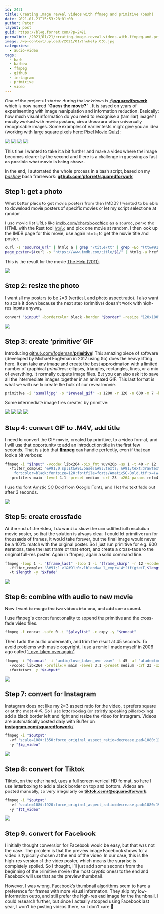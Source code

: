 ```yaml
---
id: 2421
title: Creating image reveal videos with ffmpeg and primitive (bash)
date: 2021-01-21T15:53:28+01:00
author: Peter
layout: post
guid: https://blog.forret.com/?p=2421
permalink: /2021/01/21/creating-image-reveal-videos-with-ffmpeg-and-primitive/
image: /wp-content/uploads/2021/01/thehelp.026.jpg
categories:
  - audio-video
tags:
  - bash
  - bashew
  - ffmpeg
  - github
  - instagram
  - primitive
  - video
---
```

One of the projects I started during the lockdown is [@**squaredforwork**](https://www.instagram.com/squaredforwork/) 
which is now named &#8220;**Guess the movie?**&#8221; . 
It is based on years of experimenting with image manipulation and information reduction. 
Basically: how much visual information do you need to recognise a (familiar) image? 
I mostly worked with movie posters, since those are often universally recognisable images. 
Some examples of earlier tests might give you an idea (working with large square pixels here: 
[Pixel Movie Quiz](https://blog.forret.com/2020/05/07/making-the-pixel-movie-quiz/)):

![](https://blog.forret.com/wp-content/uploads/2021/01/avatar.c39f.20-M16C16G20-300x300.jpg)
![](https://blog.forret.com/wp-content/uploads/2021/01/american.5f4f.32-M8G20-300x300.jpg)
![](https://blog.forret.com/wp-content/uploads/2021/01/Batman2.4a6b.20-M16C16G20-300x300.jpg)
![](https://blog.forret.com/wp-content/uploads/2021/01/Ghostbus.ed6f.10-M8C16G20-300x300.jpg)


This time I wanted to take it a bit further and make a video where the image becomes clearer by the second 
and there is a challenge in guessing as fast as possible what movie is being shown. 

In the end, I automated the whole process in a bash script, based on my 
_[bashew](https://github.com/pforret/bashew)_ bash framework: [**github.com/pforret/squaredforwork**](https://github.com/pforret/squaredforwork)

## Step 1: get a photo

What better place to get movie posters from than IMDB? I wanted to be able to download movie posters of specific movies or let my script select one at random.

I use movie list URLs like [imdb.com/chart/boxoffice](https://www.imdb.com/chart/boxoffice) as a source, parse the HTML with the Rust tool [`htmlq`](https://github.com/mgdm/htmlq) and pick one movie at random. I then look up the IMDB page for this movie, use again `htmlq` to get the movie title and poster. 

```bash
curl -s "$source_url" | htmlq a | grep "/title/tt" | grep -Eo "(tt&#91;0-9]+)" | sort -u | shuf -n 1
page_poster=$(curl -s "https://www.imdb.com/title/$1/" | htmlq -a href a | grep /title | grep mediaviewer | head -1)
```


This is the result for the movie [The Help (2011)](https://www.imdb.com/title/tt1454029).

![](https://blog.forret.com/wp-content/uploads/2021/01/tt1454029.the-help-691x1024.jpg)

## Step 2: resize the photo

I want all my posters to be 2&#215;3 (vertical, and photo aspect ratio). 
I also want to scale it down because the next step (primitive) doesn't work with high-res inputs anyway.

```bash
convert "$input" -bordercolor black -border "$border" -resize "120x180"^ -gravity center -crop "120x180+0+0" +repage "$output"
```

![](https://blog.forret.com/wp-content/uploads/2021/01/the-help.small_.jpg)

## Step 3: create &#8216;primitive&#8217; GIF

Introducing [github.com/fogleman/**primitive**](https://github.com/fogleman/primitive)! 
This amazing piece of software (developed by Michael Fogleman in 2017 using Go) does the heavy lifting here. 
It can take any image and create the best approximation with a limited number of graphical _primitives_: 
ellipses, triangles, rectangles, lines, or a mix of everything. It normally outputs image files. 
But you can also ask it to save all the intermediate images together in an animated GIF. 
This last format is what we will use to create the bulk of our reveal movie.

```bash
primitive -i "$smalljpg" -o "$reveal_gif" -s 1200 -r 120 -n 600 -m 7 -bg FFFFFF
```

Some intermediate image files created by primitive:

![](https://blog.forret.com/wp-content/uploads/2021/01/thehelp.001-200x300.jpg) ![](https://blog.forret.com/wp-content/uploads/2021/01/thehelp.016-200x300.jpg)
![](https://blog.forret.com/wp-content/uploads/2021/01/thehelp.026-200x300.jpg) ![](https://blog.forret.com/wp-content/uploads/2021/01/thehelp.036-200x300.jpg)


## Step 4: convert GIF to .M4V, add title

I need to convert the GIF movie, created by primitive, to a video format, 
and I will use that opportunity to add an introduction title in the first few seconds. 
That is a job that [**ffmpeg**](https://ffmpeg.org/) can handle perfectly, even if that can look a bit verbose:

```bash
ffmpeg -i "$input" -vcodec libx264 -pix_fmt yuv420p -ss 1 -t 40 -r 12 
  -filter_complex "&#91;0]split&#91;base]&#91;text]; &#91;text]drawtext=text='$opening': 
    fontcolor=black:fontsize=120:fontfile=fonts/AmaticSC-Bold.ttf:x=(w-text_w)/2:y=(h-text_h)/2,format=yuv420p,fade=t=out:st=3:d=1:alpha=1&#91;subtitles]; &#91;base]&#91;subtitles]overlay" 
  -profile:v main -level 3.1 -preset medium -crf 23 -x264-params ref=4 -movflags +faststart -y "$output"
```

I use the font [Amatic SC Bold](https://fonts.google.com/specimen/Amatic+SC) from Google Fonts, 
and I let the text fade out after 3 seconds.

![](https://blog.forret.com/wp-content/uploads/2021/01/the-help.intro_-683x1024.gif)

## Step 5: create crossfade

At the end of the video, I do want to show the unmodified full resolution movie poster, so that the solution is always clear. I could let primitive run for thousands of frames, it would take forever, but the final image would never be a 100% match with the original poster. So I just run primitive for e.g. 600 iterations, take the last frame of that effort, and create a cross-fade to the original full-res poster. Again in ffmpeg, again a solid command line.

```bash
ffmpeg -loop 1 -i "$frame_last" -loop 1 -i "$frame_sharp" -r 12 -vcodec libx264 -pix_fmt yuv420p 
  -filter_complex "&#91;1:v]&#91;0:v]blend=all_expr='A*(if(gte(T,$length),1,T/$length))+B*(1-(if(gte(T,$length),1,T/$length)))'" 
  -t $length -y "$xfade"
```

![](https://blog.forret.com/wp-content/uploads/2021/01/the-help.xfade_.gif)

## Step 6: combine with audio to new movie

Now I want to merge the two videos into one, and add some sound. 

I use ffmpeg's concat functionality to append the primitive and the cross-fade video files.

```bash
ffmpeg -f concat -safe 0 -i "$playlist" -c copy -y "$concat"
```

Then I add the audio underneath, and trim the result at 45 seconds. 
To avoid problems with music copyright, I use a remix I made myself in 2006 ago called 
['Love taken over again'](https://soundcloud.com/pforret/mashup-12-love-taken-over-again).


```bash
ffmpeg -i "$concat" -i "audio/love_taken_over.wav" -t 45 -af "afade=t=out:st=40:d=5" 
  -vcodec libx264 -profile:v main -level 3.1 -preset medium -crf 23 -x264-params ref=4 -movflags 
  +faststart -y "$output"
```

![](https://blog.forret.com/wp-content/uploads/2021/01/thehelp.gif)

## Step 7: convert for Instagram

Instagram does not like my 2&#215;3 aspect ratio for the video, it prefers square or at the most 4&#215;5. So I use letterboxing (or strictly speaking pillarboxing) add a black border left and right and resize the video for Instagram. Videos are automatically posted daily with Buffer on [**instagram.com/squaredforwork**/](https://www.instagram.com/squaredforwork/).

```bash
ffmpeg -i "$output" 
  -vf "scale=1080:1350:force_original_aspect_ratio=decrease,pad=1080:1350:(ow-iw)/2:(oh-ih)/2" 
  -y "$ig_video"
```

![](https://blog.forret.com/wp-content/uploads/2021/01/the-help.ig_.gif)

## Step 8: convert for Tiktok

Tiktok, on the other hand, uses a full screen vertical HD format, so here I use letterboxing to add a black border on top and bottom. Videos are posted manually, so very irregularly on [**tiktok.com/@squaredforwork**](https://www.tiktok.com/@squaredforwork). 

```bash
ffmpeg -i "$output" 
  -vf "scale=1080:1920:force_original_aspect_ratio=decrease,pad=1080:1920:(ow-iw)/2:(oh-ih)/2" 
  -y "$tt_video"
```

![](https://blog.forret.com/wp-content/uploads/2021/01/the-help.tt_.gif)

## Step 9: convert for Facebook

I initially thought conversion for Facebook would be easy, but that was not the case. 
The problem is that the preview image Facebook shows for a video is typically chosen at the end of the video. 
In our case, this is the high-res version of the video poster, which means the surprise is completely spoiled. 
So I thought, I&#8217;ll just add some seconds from the beginning of the primitive movie (the most cryptic ones) 
to the end and Facebook will use that as the preview thumbnail.

However, I was wrong. Facebook&#8217;s thumbnail algorithms seem to have a preference for frames 
with more visual information. They skip my low-information outro, and still prefer the high-res end image for 
the thumbnail. I could research further, but since I actually stopped using Facebook last year, 
I won&#8217;t be posting videos there, so I don't care 🙂